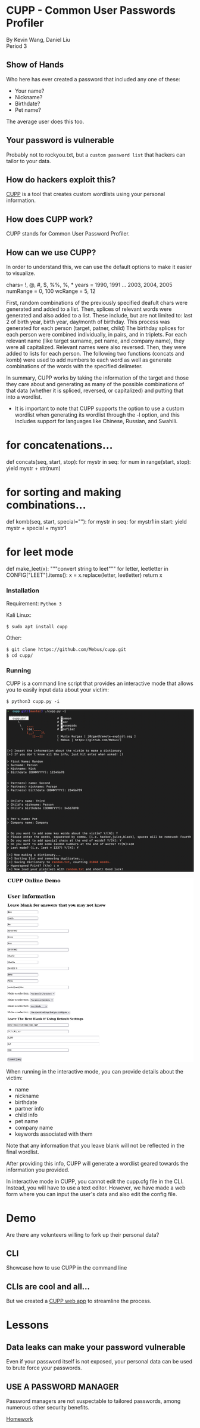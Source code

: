 # CUPP - Common User Passwords Profiler
By Kevin Wang, Daniel Liu  
Period 3

## Show of Hands
Who here has ever created a password that included any one of these:
* Your name?
* Nickname?
* Birthdate?
* Pet name?

The average user does this too.

## Your password is vulnerable
Probably not to rockyou.txt, but a `custom password list` that hackers can tailor to your data.

## How do hackers exploit this?
[CUPP](https://github.com/Mebus/cupp) is a tool that creates custom wordlists using your personal information.

## How does CUPP work?
CUPP stands for Common User Password Profiler.

## How can we use CUPP?
In order to understand this, we can use the default options to make it easier to visualize.

chars= !, @, #, $, %%, %, *
years = 1990, 1991 ... 2003, 2004, 2005
numRange = 0, 100
wcRange = 5, 12

First, random combinations of the previously specified deafult chars were generated and added to a list. 
Then, splices of relevant words were generated and also added to a list. These include, but are not limited to: last 2 of birth year, birth year, day/month of birthday. This process was generated for each person (target, patner, child)
The birthday splices for each person were combined individually, in pairs, and in triplets.
For each relevant name (like target surname, pet name, and company name), they were all capitalized. Relevant names were also reversed. Then, they were added to lists for each person.
The following two functions (concats and komb) were used to add numbers to each word as well as generate combinations of the words with the specified delimeter.

In summary, CUPP works by taking the information of the target and those they care about and generating as many of the possible combinations of that data (whether it is spliced, reversed, or capitalized) and putting that into a wordlist.

* It is important to note that CUPP supports the option to use a custom wordlist when generating its wordlist through the -l option, and this includes support for languages like Chinese, Russian, and Swahili.

# for concatenations...
def concats(seq, start, stop):
    for mystr in seq:
        for num in range(start, stop):
            yield mystr + str(num)


# for sorting and making combinations...
def komb(seq, start, special=""):
    for mystr in seq:
        for mystr1 in start:
            yield mystr + special + mystr1

# for leet mode
def make_leet(x):
    """convert string to leet"""
    for letter, leetletter in CONFIG["LEET"].items():
        x = x.replace(letter, leetletter)
    return x

### Installation
Requirement: `Python 3`

Kali Linux:
```
$ sudo apt install cupp
```

Other:

```
$ git clone https://github.com/Mebus/cupp.git
$ cd cupp/
```

### Running
CUPP is a command line script that provides an interactive mode that allows you to easily input data about your victim:

```
$ python3 cupp.py -i
```
![cupp interactive mode](cupp.png "interactive")

![cupp interactive mode](demo.png "web form")


When running in the interactive mode, you can provide details about the victim:

* name
* nickname
* birthdate
* partner info
* child info
* pet name
* company name
* keywords associated with them

Note that any information that you leave blank will not be reflected in the final wordlist.

After providing this info, CUPP will generate a wordlist geared towards the  information you provided.

In interactive mode in CUPP, you cannot edit the cupp.cfg file in the CLI. Instead, you will have to use a text editor.
However, we have made a web form where you can input the user's data and also edit the config file. 

# Demo
Are there any volunteers willing to fork up their personal data? 

## CLI
Showcase how to use CUPP in the command line

## CLIs are cool and all...
But we created a [CUPP web app]() to streamline the process.

# Lessons

## Data leaks can make your password vulnerable
Even if your password itself is not exposed, your personal data can be used to brute force your passwords.

## USE A PASSWORD MANAGER
Password managers are not suspectable to tailored passwords, among numerous other security benefits.

[Homework](https://github.com/Stuycs-K/final-project-3-wangk-liud/blob/main/HOMEWORK.md)
